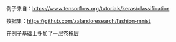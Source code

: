 
例子来自：https://www.tensorflow.org/tutorials/keras/classification

数据集：https://github.com/zalandoresearch/fashion-mnist

在例子基础上多加了一层卷积层


